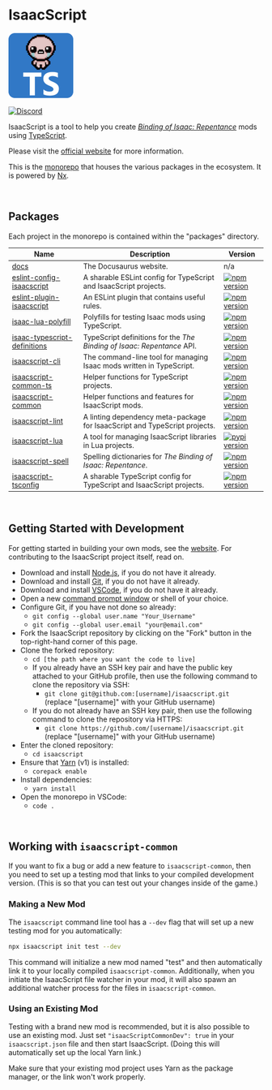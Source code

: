 # IsaacScript

<img src="https://github.com/IsaacScript/isaacscript/raw/main/misc/logo.png" alt="Logo" width="128" height="128">

<br>

[![Discord](https://img.shields.io/discord/843174215287832626?color=blue&label=Discord&logo=Discord&logoColor=white)](https://discord.gg/435qCC6nHt)

IsaacScript is a tool to help you create _[Binding of Isaac: Repentance](https://store.steampowered.com/app/1426300/The_Binding_of_Isaac_Repentance/)_ mods using [TypeScript](https://www.typescriptlang.org/).

Please visit the [official website](https://isaacscript.github.io/) for more information.

This is the [monorepo](https://en.wikipedia.org/wiki/Monorepo) that houses the various packages in the ecosystem. It is powered by [Nx](https://nx.dev/).

<br>

## Packages

Each project in the monorepo is contained within the "packages" directory.

| Name                                                                    | Description                                                                | Version                                                                                                                                     |
| ----------------------------------------------------------------------- | -------------------------------------------------------------------------- | ------------------------------------------------------------------------------------------------------------------------------------------- |
| [docs](./packages/docs)                                                 | The Docusaurus website.                                                    | n/a                                                                                                                                         |
| [eslint-config-isaacscript](./packages/eslint-config-isaacscript)       | A sharable ESLint config for TypeScript and IsaacScript projects.          | [![npm version](https://img.shields.io/npm/v/eslint-config-isaacscript.svg)](https://www.npmjs.com/package/eslint-config-isaacscript)       |
| [eslint-plugin-isaacscript](./packages/eslint-plugin-isaacscript)       | An ESLint plugin that contains useful rules.                               | [![npm version](https://img.shields.io/npm/v/eslint-plugin-isaacscript.svg)](https://www.npmjs.com/package/eslint-plugin-isaacscript)       |
| [isaac-lua-polyfill](./packages/isaac-lua-polyfill)                     | Polyfills for testing Isaac mods using TypeScript.                         | [![npm version](https://img.shields.io/npm/v/isaac-lua-polyfill.svg)](https://www.npmjs.com/package/isaac-lua-polyfill)                     |
| [isaac-typescript-definitions](./packages/isaac-typescript-definitions) | TypeScript definitions for the _The Binding of Isaac: Repentance_ API.     | [![npm version](https://img.shields.io/npm/v/isaac-typescript-definitions.svg)](https://www.npmjs.com/package/isaac-typescript-definitions) |
| [isaacscript-cli](./packages/isaacscript-cli)                           | The command-line tool for managing Isaac mods written in TypeScript.       | [![npm version](https://img.shields.io/npm/v/isaacscript.svg)](https://www.npmjs.com/package/isaacscript)                                   |
| [isaacscript-common-ts](./packages/isaacscript-common-ts)               | Helper functions for TypeScript projects.                                  | [![npm version](https://img.shields.io/npm/v/isaacscript-common-ts.svg)](https://www.npmjs.com/package/isaacscript-common-ts)               |
| [isaacscript-common](./packages/isaacscript-common)                     | Helper functions and features for IsaacScript mods.                        | [![npm version](https://img.shields.io/npm/v/isaacscript-common.svg)](https://www.npmjs.com/package/isaacscript-common)                     |
| [isaacscript-lint](./packages/isaacscript-lint)                         | A linting dependency meta-package for IsaacScript and TypeScript projects. | [![npm version](https://img.shields.io/npm/v/isaacscript-lint.svg)](https://www.npmjs.com/package/isaacscript-lint)                         |
| [isaacscript-lua](./packages/isaacscript-lua)                           | A tool for managing IsaacScript libraries in Lua projects.                 | [![pypi version](https://img.shields.io/pypi/v/isaacscript-lua.svg)](https://pypi.org/project/isaacscript-lua/)                             |
| [isaacscript-spell](./packages/isaacscript-spell)                       | Spelling dictionaries for _The Binding of Isaac: Repentance_.              | [![npm version](https://img.shields.io/npm/v/isaacscript-spell.svg)](https://www.npmjs.com/package/isaacscript-spell)                       |
| [isaacscript-tsconfig](./packages/isaacscript-tsconfig)                 | A sharable TypeScript config for TypeScript and IsaacScript projects.      | [![npm version](https://img.shields.io/npm/v/isaacscript-tsconfig.svg)](https://www.npmjs.com/package/isaacscript-tsconfig)                 |

<br>

## Getting Started with Development

For getting started in building your own mods, see the [website](https://isaacscript.github.io/main/getting-started). For contributing to the IsaacScript project itself, read on.

- Download and install [Node.js](https://nodejs.org/en/download/), if you do not have it already.
- Download and install [Git](https://git-scm.com/), if you do not have it already.
- Download and install [VSCode](https://https://code.visualstudio.com/), if you do not have it already.
- Open a new [command prompt window](https://www.howtogeek.com/235101/10-ways-to-open-the-command-prompt-in-windows-10/) or shell of your choice.
- Configure Git, if you have not done so already:
  - `git config --global user.name "Your_Username"`
  - `git config --global user.email "your@email.com"`
- Fork the IsaacScript repository by clicking on the "Fork" button in the top-right-hand corner of this page.
- Clone the forked repository:
  - `cd [the path where you want the code to live]`
  - If you already have an SSH key pair and have the public key attached to your GitHub profile, then use the following command to clone the repository via SSH:
    - `git clone git@github.com:[username]/isaacscript.git` <br>
      (replace "[username]" with your GitHub username)
  - If you do not already have an SSH key pair, then use the following command to clone the repository via HTTPS:
    - `git clone https://github.com/[username]/isaacscript.git` <br>
      (replace "[username]" with your GitHub username)
- Enter the cloned repository:
  - `cd isaacscript`
- Ensure that [Yarn](https://classic.yarnpkg.com/lang/en/) (v1) is installed:
  - `corepack enable`
- Install dependencies:
  - `yarn install`
- Open the monorepo in VSCode:
  - `code .`

<br>

## Working with `isaacscript-common`

If you want to fix a bug or add a new feature to `isaacscript-common`, then you need to set up a testing mod that links to your compiled development version. (This is so that you can test out your changes inside of the game.)

### Making a New Mod

The `isaacscript` command line tool has a `--dev` flag that will set up a new testing mod for you automatically:

```sh
npx isaacscript init test --dev
```

This command will initialize a new mod named "test" and then automatically link it to your locally compiled `isaacscript-common`. Additionally, when you initiate the IsaacScript file watcher in your mod, it will also spawn an additional watcher process for the files in `isaacscript-common`.

### Using an Existing Mod

Testing with a brand new mod is recommended, but it is also possible to use an existing mod. Just set `"isaacScriptCommonDev": true` in your `isaacscript.json` file and then start IsaacScript. (Doing this will automatically set up the local Yarn link.)

Make sure that your existing mod project uses Yarn as the package manager, or the link won't work properly.
